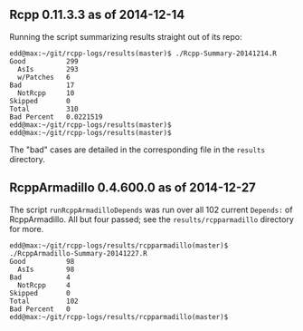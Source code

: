 
Rcpp 0.11.3.3 as of 2014-12-14
------------------------------

Running the script summarizing results straight out of its repo:

```{sh}
edd@max:~/git/rcpp-logs/results(master)$ ./Rcpp-Summary-20141214.R
Good          299 
  AsIs        293 
  w/Patches   6 
Bad           17 
  NotRcpp     10 
Skipped       0 
Total         310 
Bad Percent   0.0221519 
edd@max:~/git/rcpp-logs/results(master)$ 
edd@max:~/git/rcpp-logs/results(master)$ 
```

The "bad" cases are detailed in the corresponding file in the `results`
directory.


RcppArmadillo 0.4.600.0 as of 2014-12-27
----------------------------------------

The script `runRcppArmadilloDepends` was run over all 102 current `Depends:`
of RcppArmadillo.  All but four passed; see the `results/rcpparmadillo` directory for more.

```{sh}
edd@max:~/git/rcpp-logs/results/rcpparmadillo(master)$ ./RcppArmadillo-Summary-20141227.R
Good          98 
  AsIs        98 
Bad           4 
  NotRcpp     4 
Skipped       0 
Total         102 
Bad Percent   0 
edd@max:~/git/rcpp-logs/results/rcpparmadillo(master)$ 
```
